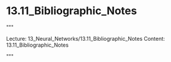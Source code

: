 # 13.11_Bibliographic_Notes

"""

Lecture: 13_Neural_Networks/13.11_Bibliographic_Notes
Content: 13.11_Bibliographic_Notes

"""


